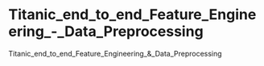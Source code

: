 # Titanic_end_to_end_Feature_Engineering_-_Data_Preprocessing
Titanic_end_to_end_Feature_Engineering_&amp;_Data_Preprocessing
